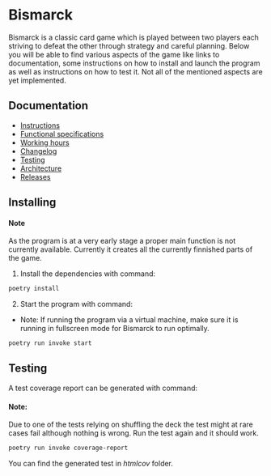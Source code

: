 # Bismarck

Bismarck is a classic card game which is played between two players each striving to defeat the other through strategy and careful planning. Below you will be able to find various aspects of the game like links to documentation, some instructions on how to install and launch the program as well as instructions on how to test it. Not all of the mentioned aspects are yet implemented.

## Documentation

 - [Instructions](./documentation/instructions.md)
 - [Functional specifications](./documentation/functional_specifications.md)
 - [Working hours](./documentation/working_hours.md)
 - [Changelog](./documentation/changelog.md)
 - [Testing](./documentation/testing_documentation.md)
 - [Architecture](./documentation/architecture.md)
 - [Releases](./releases)

## Installing

#### Note
As the program is at a very early stage a proper main function is not currently available. Currently it creates all the currently finnished parts of the game.

1. Install the dependencies with command:

```bash
poetry install
```

2. Start the program with command:
- Note: If running the program via a virtual machine, make sure it is running in fullscreen mode for Bismarck to run optimally.

```bash
poetry run invoke start
```

## Testing

A test coverage report can be generated with command:
#### Note:
Due to one of the tests relying on shuffling the deck the test might at rare cases fail although nothing is wrong. Run the test again and it should work.
```bash
poetry run invoke coverage-report
```

You can find the generated test in _htmlcov_ folder.

